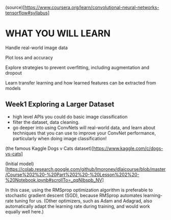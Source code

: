 (source)[https://www.coursera.org/learn/convolutional-neural-networks-tensorflow#syllabus]
# WHAT YOU WILL LEARN

Handle real-world image data

Plot loss and accuracy

Explore strategies to prevent overfitting, including augmentation and dropout

Learn transfer learning and how learned features can be extracted from models



Week1 Exploring a Larger Dataset 
-------

* high level APIs you could do basic image classification
* filter the dataset, data cleaning. 
*  go deeper into using ConvNets will real-world data, and learn about techniques that you can use to improve your ConvNet performance, particularly when doing image classification!

(the famous Kaggle Dogs v Cats dataset)[https://www.kaggle.com/c/dogs-vs-cats]

(Initial model)[https://colab.research.google.com/github/lmoroney/dlaicourse/blob/master/Course%202%20-%20Part%202%20-%20Lesson%202%20-%20Notebook.ipynb#scrollTo=_qqNIbspb_NV]
 
 In this case, using the RMSprop optimization algorithm is preferable to stochastic gradient descent (SGD), because RMSprop automates learning-rate tuning for us. (Other optimizers, such as Adam and Adagrad, also automatically adapt the learning rate during training, and would work equally well here.)



